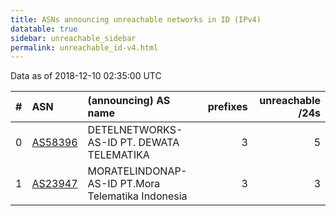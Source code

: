 ```yaml
---
title: ASNs announcing unreachable networks in ID (IPv4)
datatable: true
sidebar: unreachable_sidebar
permalink: unreachable_id-v4.html
---
```


Data as of 2018-12-10 02:35:00 UTC


<div class="datatable-begin"></div>

|   # | ASN                                    | (announcing) AS name                              |   prefixes |   unreachable /24s |
|----:|:---------------------------------------|:--------------------------------------------------|-----------:|-------------------:|
|   0 | [AS58396](unreachable_AS58396-v4.html) | DETELNETWORKS-AS-ID PT. DEWATA TELEMATIKA         |          3 |                  5 |
|   1 | [AS23947](unreachable_AS23947-v4.html) | MORATELINDONAP-AS-ID PT.Mora Telematika Indonesia |          3 |                  3 |

<div class="datatable-end"></div>